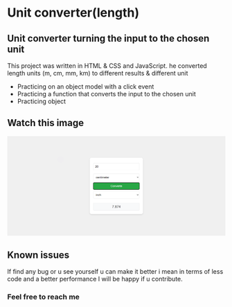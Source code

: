# Unit converter(length)

## Unit converter turning the input to the chosen unit 

This project was written in HTML & CSS and JavaScript. he converted length units (m, cm, mm, km) to different results & different unit

- Practicing on an object model with a click event
- Practicing a function that converts the input to the chosen unit
- Practicing object
## Watch this image 
<img src="/Screenshot 2024-09-18 114620.png" alt="#">

## Known issues 
If find any bug or u see yourself u can make it better i mean in terms of less code and a better performance I will be happy if u contribute.

### Feel free to reach me 
<a href="https://x.com/1bdallah_"></a>
